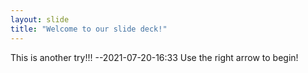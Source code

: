 ```yaml
---
layout: slide
title: "Welcome to our slide deck!"
---
```

This is another try!!! --2021-07-20-16:33
Use the right arrow to begin!
